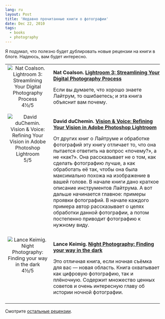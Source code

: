 ```yaml
---
lang: ru
layout: Post
title: 'Недавно прочитанные книги о фотографии'
date: Dec 22, 2010
tags:
  - books
  - photography
---
```


Я подумал, что полезно будет дублировать новые рецензии на книги в блоге. Надеюсь, вам будет интересно.

<table>
<tr>
<td valign="top" align="center">
<img src="http://birdwatcher.ru/images/books/lightroom3.jpg" alt="Nat Coalson. Lightroom 3: Streamlining Your Digital Photography Process"><br>
4½/5
</td>
<td valign="top" style="padding:0 0 10px 10px">
<p><strong>Nat Coalson. <a href="http://www.amazon.com/gp/product/047060705X/?tag=artesapesphot-20" data-track"Book link clicked">Lightroom 3: Streamlining Your Digital Photography Process</a></strong></p>
<p>Если вы думаете, что хорошо знаете Лайтрум, то ошибаетесь; и эта книга объяснит вам почему.</p>
</td>
</tr>

<tr>
<td valign="top" align="center">
<img src="http://birdwatcher.ru/images/books/visionvoice.jpg" alt="David duChemin. Vision & Voice: Refining Your Vision in Adobe Photoshop Lightroom"><br>
5/5
</td>
<td valign="top" style="padding:0 0 10px 10px">
<p><strong>David duChemin. <a href="http://www.amazon.com/gp/product/0321670094/?tag=artesapesphot-20" data-track"Book link clicked">Vision & Voice: Refining Your Vision in Adobe Photoshop Lightroom</a></strong></p>
<p>От других книг о Лайтруме и обработке фотографий эту книгу отличает то, что она пытается ответить на вопрос «почему?», а не «как?». Она рассказывает не о том, как сделать фотографию лучше, а как обработать её так, чтобы она была максимально похожа на изображение в вашей голове. В начале книги дано краткое описание инструментов Лайтрума. А вот дальше начинается главное: примеры проявки фотографий. В начале каждого примера автор рассказывает о целях обработки данной фотографии, а потом постепенно приводит фотографию к нужному виду.</p>
</td>
</tr>

<tr>
<td valign="top" align="center">
<img src="http://birdwatcher.ru/images/books/nightphoto.jpg" alt="Lance Keimig. Night Photography: Finding your way in the dark"><br>
4½/5
</td>
<td valign="top" style="padding:0 0 10px 10px">
<p><strong>Lance Keimig. <a href="http://www.amazon.com/gp/product/0240812581/?tag=artesapesphot-20" data-track"Book link clicked">Night Photography: Finding your way in the dark</a></strong></p>
<p>Это отличная книга, если ночная съёмка для вас — новая область. Книга охватывает как цифровую фотографию, так и плёночную. Содержит множество ценных советов и очень интересную главу об истории ночной фотографии.</p>
</td>
</tr>
</table>

Смотрите [остальные рецензии](http://birdwatcher.ru/reading/).
